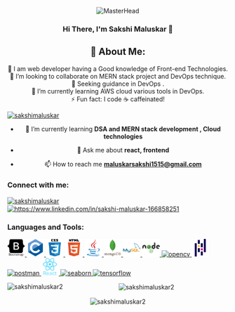 
<div align="center">

![MasterHead](https://share.creavite.co/JsGTiL0KoejAByNM.gif)

### <b>Hi There, I'm Sakshi Maluskar 👋</b> 

## 💫 About Me:
🔭 I am web developer having a Good knowledge of Front-end Technologies. <br>👯 I’m looking to collaborate on MERN stack project and DevOps technique.<br>🤝 Seeking guidance in DevOps .<br>🌱 I’m currently learning AWS cloud various tools in DevOps.<br>⚡ Fun fact: I code ☕️ caffeinated!

<p align="left"> <a href="https://twitter.com/sakshimaluskar" target="blank"><img src="https://img.shields.io/twitter/follow/sakshimaluskar?logo=twitter&style=for-the-badge" alt="sakshimaluskar" /></a> </p>

- 🌱 I’m currently learning **DSA and MERN stack development , Cloud technologies**

- 💬 Ask me about **react, frontend**

- 📫 How to reach me **maluskarsakshi1515@gmail.com**

<h3 align="left">Connect with me:</h3>
<p align="left">
<a href="https://twitter.com/sakshimaluskar" target="blank"><img align="center" src="https://raw.githubusercontent.com/rahuldkjain/github-profile-readme-generator/master/src/images/icons/Social/twitter.svg" alt="sakshimaluskar" height="30" width="40" /></a>
<a href="https://linkedin.com/in/https://www.linkedin.com/in/sakshi-maluskar-166858251" target="blank"><img align="center" src="https://raw.githubusercontent.com/rahuldkjain/github-profile-readme-generator/master/src/images/icons/Social/linked-in-alt.svg" alt="https://www.linkedin.com/in/sakshi-maluskar-166858251" height="30" width="40" /></a>
</p>

<h3 align="left">Languages and Tools:</h3>
<p align="left"> <a href="https://aws.amazon.com" target="_blank" rel="noreferrer"> <img src="https://raw.githubusercontent.com/devicons/devicon/master/icons/bootstrap/bootstrap-plain-wordmark.svg" alt="bootstrap" width="40" height="40"/> </a> <a href="https://www.cprogramming.com/" target="_blank" rel="noreferrer"> <img src="https://raw.githubusercontent.com/devicons/devicon/master/icons/c/c-original.svg" alt="c" width="40" height="40"/> </a> <a href="https://www.w3schools.com/css/" target="_blank" rel="noreferrer"> <img src="https://raw.githubusercontent.com/devicons/devicon/master/icons/css3/css3-original-wordmark.svg" alt="css3" width="40" height="40"/> </a> <a href="https://www.docker.com/" target="_blank" rel="noreferrer">  <a href="https://www.w3.org/html/" target="_blank" rel="noreferrer"> <img src="https://raw.githubusercontent.com/devicons/devicon/master/icons/html5/html5-original-wordmark.svg" alt="html5" width="40" height="40"/> </a> <a href="https://www.java.com" target="_blank" rel="noreferrer"> <img src="https://raw.githubusercontent.com/devicons/devicon/master/icons/java/java-original.svg" alt="java" width="40" height="40"/> </a> <a href="https://www.jenkins.io" target="_blank" rel="noreferrer"> <img src="https://raw.githubusercontent.com/devicons/devicon/master/icons/mongodb/mongodb-original-wordmark.svg" alt="mongodb" width="40" height="40"/> </a> <a href="https://www.mysql.com/" target="_blank" rel="noreferrer"> <img src="https://raw.githubusercontent.com/devicons/devicon/master/icons/mysql/mysql-original-wordmark.svg" alt="mysql" width="40" height="40"/> </a> <a href="https://nodejs.org" target="_blank" rel="noreferrer"> <img src="https://raw.githubusercontent.com/devicons/devicon/master/icons/nodejs/nodejs-original-wordmark.svg" alt="nodejs" width="40" height="40"/> </a> <a href="https://opencv.org/" target="_blank" rel="noreferrer"> <img src="https://www.vectorlogo.zone/logos/opencv/opencv-icon.svg" alt="opencv" width="40" height="40"/> </a> <a href="https://pandas.pydata.org/" target="_blank" rel="noreferrer"> <img src="https://raw.githubusercontent.com/devicons/devicon/2ae2a900d2f041da66e950e4d48052658d850630/icons/pandas/pandas-original.svg" alt="pandas" width="40" height="40"/> </a> <a href="https://postman.com" target="_blank" rel="noreferrer"> <img src="https://www.vectorlogo.zone/logos/getpostman/getpostman-icon.svg" alt="postman" width="40" height="40"/> </a> <a href="https://reactjs.org/" target="_blank" rel="noreferrer"> <img src="https://raw.githubusercontent.com/devicons/devicon/master/icons/react/react-original-wordmark.svg" alt="react" width="40" height="40"/> </a> <a href="https://seaborn.pydata.org/" target="_blank" rel="noreferrer"> <img src="https://seaborn.pydata.org/_images/logo-mark-lightbg.svg" alt="seaborn" width="40" height="40"/> </a> <a href="https://www.tensorflow.org" target="_blank" rel="noreferrer"> <img src="https://www.vectorlogo.zone/logos/tensorflow/tensorflow-icon.svg" alt="tensorflow" width="40" height="40"/> </a> </p>

<p><img align="left" src="https://github-readme-stats.vercel.app/api/top-langs?username=sakshimaluskar2&show_icons=true&locale=en&layout=compact" alt="sakshimaluskar2" /></p>

<p>&nbsp;<img align="center" src="https://github-readme-stats.vercel.app/api?username=sakshimaluskar2&show_icons=true&locale=en" alt="sakshimaluskar2" /></p>

<p><img align="center" src="https://github-readme-streak-stats.herokuapp.com/?user=sakshimaluskar2&" alt="sakshimaluskar2" /></p>
